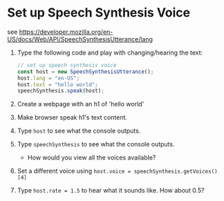 # Set up Speech Synthesis Voice

see
https://developer.mozilla.org/en-US/docs/Web/API/SpeechSynthesisUtterance/lang

1. Type the following code and play with changing/hearing the text:

   ```js
   // set up speech synthesis voice
   const host = new SpeechSynthesisUtterance();
   host.lang = "en-US";
   host.text = "hello world";
   speechSynthesis.speak(host);
   ```

1. Create a webpage with an h1 of 'hello world'
1. Make browser speak h1's text content.
1. Type `host` to see what the console outputs.
1. Type `speechSynthesis` to see what the console outputs.
   * How would you view all the voices available?
1. Set a different voice using `host.voice = speechSynthesis.getVoices()[4]`
1. Type `host.rate = 1.5` to hear what it sounds like. How about 0.5?
